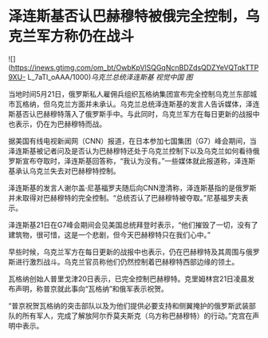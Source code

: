 # 泽连斯基否认巴赫穆特被俄完全控制，乌克兰军方称仍在战斗

![](https://inews.gtimg.com/om_bt/OwbKpVlSQGqNcnBDZdsQDZYeVQTqkTTP9XU-
L_7aTl_oAAA/1000)_乌克兰总统泽连斯基 视觉中国 图_

当地时间5月21日，俄罗斯私人雇佣兵组织瓦格纳集团宣布完全控制乌克兰东部城市瓦格纳，但乌克兰方面并未承认。乌克兰总统泽连斯基的发言人告诉媒体，泽连斯基否认巴赫穆特落入了俄罗斯手中。与此同时，乌克兰军方在每日更新的战报中也表示，仍在为巴赫穆特而战。

据美国有线电视新闻网（CNN）报道，在日本参加七国集团（G7）峰会期间，当泽连斯基被记者问及是否认为巴赫穆特还处于乌克兰控制下以及乌克兰如何看待俄罗斯宣布夺取时，泽连斯基回答称，“我认为没有。”一些媒体就此报道称，泽连斯基承认乌克兰失去对巴赫穆特控制。

泽连斯基的发言人谢尔盖·尼基福罗夫随后向CNN澄清称，泽连斯基指的是俄罗斯并未取得对巴赫穆特的完全控制。“总统否认了巴赫穆特被夺取。”尼基福罗夫表示。

泽连斯基21日在G7峰会期间会见美国总统拜登时表示，“他们摧毁了一切，没有了建筑物，很可惜，这是一个悲剧，但今天巴赫穆特只在我们心中。”

早些时候，乌克兰军方在每日更新的战报中也表示，仍在巴赫穆特及其周围与俄罗斯进行激烈战斗。乌克兰官员称他们仍然控制着巴赫穆特西部边缘的领土。

瓦格纳创始人普里戈津20日表示，已完全控制巴赫穆特。克里姆林宫21日凌晨发布声明，称普京就此事向“瓦格纳”和俄军表示祝贺。

“普京祝贺瓦格纳的突击部队以及为他们提供必要支持和侧翼掩护的俄罗斯武装部队的所有军人，完成了解放阿尔乔莫夫斯克（乌方称巴赫穆特）的行动。”克宫在声明中表示。

